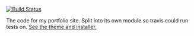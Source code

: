 [![Build Status](https://travis-ci.org/mak001/portfolio.svg?branch=master)](https://travis-ci.org/mak001/portfolio)

The code for my portfolio site. Split into its own module so travis could run tests on.
[See the theme and installer.](//github.com/mak001/portfolio-installer)
